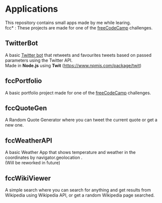 # Applications
This repository contains small apps made by me while learing.  
fcc* : These projects are made for one of the [freeCodeCamp](https://www.freecodecamp.org/) challenges.  

## TwitterBot 
A basic [Twitter bot](https://twitter.com/PhoenixGyaan) that retweets and favourites tweets based on passed parameters using the Twitter API.  
Made in **Node.js** using **Twit** (https://www.npmjs.com/package/twit)

## fccPortfolio 
A basic portfolio project made for one of the [freeCodeCamp](https://www.freecodecamp.org/) challenges.

## fccQuoteGen
A Random Quote Generator where you can tweet the current quote or get a new one.  

## fccWeatherAPI
A basic Weather App that shows temperature and weather in the coordinates by navigator.geolocation .  
(Will be reworked in future)  

## fccWikiViewer
A simple search where you can search for anything and get results from Wikipedia using Wikipedia API, or get a random Wikipedia page searched.  
